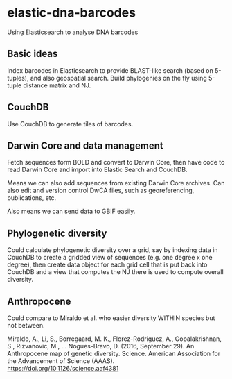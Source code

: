 # elastic-dna-barcodes
Using Elasticsearch to analyse DNA barcodes

## Basic ideas

Index barcodes in Elasticsearch to provide BLAST-like search (based on 5-tuples), and also geospatial search. Build phylogenies on the fly using 5-tuple distance matrix and NJ.

## CouchDB

Use CouchDB to generate tiles of barcodes.

## Darwin Core and data management

Fetch sequences form BOLD and convert to Darwin Core, then have code to read Darwin Core and import into Elastic Search and CouchDB.

Means we can also add sequences from existing Darwin Core archives. Can also edit and version control DwCA files, such as georeferencing, publications, etc.

Also means we can send data to GBIF easily.

## Phylogenetic diversity

Could calculate phylogenetic diversity over a grid, say by indexing data in CouchDB to create a gridded view of sequences (e.g. one degree x one degree), then create data object for each grid cell that is put back into CouchDB and a view that computes the NJ there is used to compute overall diversity.

## Anthropocene

Could compare to Miraldo et al. who easier diversity WITHIN species but not between.

Miraldo, A., Li, S., Borregaard, M. K., Florez-Rodriguez, A., Gopalakrishnan, S., Rizvanovic, M., … Nogues-Bravo, D. (2016, September 29). An Anthropocene map of genetic diversity. Science. American Association for the Advancement of Science (AAAS). https://doi.org/10.1126/science.aaf4381

